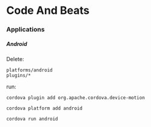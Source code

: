 # Code And Beats
### Applications


##### Android

Delete:

    platforms/android
    plugins/*


run:

`cordova plugin add org.apache.cordova.device-motion`

`cordova platform add android`

`cordova run android`
